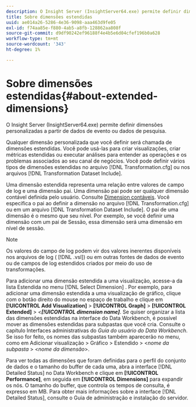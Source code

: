 ```yaml
---
description: O Insight Server (InsightServer64.exe) permite definir dimensões personalizadas a partir de dados de evento ou dados de pesquisa.
title: Sobre dimensões estendidas
uuid: ae014a26-5286-4e36-9098-aaa463d9fe05
exl-id: f74aa85e-f880-4ab5-a8fb-128862aa808f
source-git-commit: d9df90242ef96188f4e4b5e6d04cfef196b0a628
workflow-type: tm+mt
source-wordcount: '343'
ht-degree: 1%

---
```


# Sobre dimensões estendidas{#about-extended-dimensions}

O Insight Server (InsightServer64.exe) permite definir dimensões personalizadas a partir de dados de evento ou dados de pesquisa.

Qualquer dimensão personalizada que você definir será chamada de dimensões estendidas. Você pode usá-las para criar visualizações, criar métricas estendidas ou executar análises para entender as operações e os problemas associados ao seu canal de negócios. Você pode definir vários tipos de dimensões estendidas no arquivo [!DNL Transformation.cfg] ou nos arquivos [!DNL Transformation Dataset Include].

Uma dimensão estendida representa uma relação entre valores de campo de log e uma dimensão pai. Uma dimensão pai pode ser qualquer dimensão contável definida pelo usuário. Consulte [Dimension contáveis](../../../home/c-dataset-const-proc/c-ex-dim/c-types-ex-dim/c-count-dim.md#concept-f28b633419494e7bbc510012dbfcc6f8). Você especifica o pai ao definir a dimensão no arquivo [!DNL Transformation.cfg] ou em um arquivo [!DNL Transformation Dataset Include]. O pai de uma dimensão é o mesmo que seu nível. Por exemplo, se você definir uma dimensão com um pai de Sessão, essa dimensão será uma dimensão em nível de sessão.

>[!NOTE]
>
>Os valores do campo de log podem vir dos valores inerentes disponíveis nos arquivos de log ( [!DNL .vsl]) ou em outras fontes de dados de evento ou de campos de log estendidos criados por meio do uso de transformações.

Para adicionar uma dimensão estendida a uma visualização, acesse-a da lista Estendida no menu [!DNL Select Dimension] . Por exemplo, para adicionar uma dimensão estendida a uma visualização de gráfico, clique com o botão direito do mouse no espaço de trabalho e clique em **[!UICONTROL Add Visualization]** > **[!UICONTROL Graph]** > **[!UICONTROL Extended]** > *&lt;**[!UICONTROL dimension name]***. Se quiser organizar a lista das dimensões estendidas na interface do Data Workbench, é possível mover as dimensões estendidas para subpastas que você cria. Consulte o capítulo Interfaces administrativas do *Guia do usuário do Data Workbench*. Se isso for feito, os nomes das subpastas também aparecerão no menu, como em Adicionar visualização > Gráfico > Estendido > &lt;*nome da subpasta* > &lt;*nome da dimensão*>.

Para ver todas as dimensões que foram definidas para o perfil do conjunto de dados e o tamanho do buffer de cada uma, abra a interface [!DNL Detailed Status] no Data Workbench e clique em **[!UICONTROL Performance]**, em seguida em **[!UICONTROL Dimensions]** para expandir os nós. O tamanho do buffer, que controla os tempos de consulta, é expresso em MB. Para obter mais informações sobre a interface [!DNL Detailed Status], consulte o Guia de administração e instalação do servidor.
